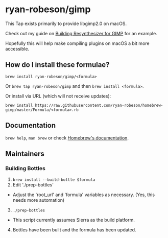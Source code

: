 # ryan-robeson/gimp

This Tap exists primarily to provide libgimp2.0 on macOS.

Check out my guide on [Building Resynthesizer for GIMP](https://gist.github.com/ryan-robeson/5841f712ff23c910bbbfac793c16bfad) for an example.

Hopefully this will help make compiling plugins on macOS a bit more accessible.

## How do I install these formulae?
`brew install ryan-robeson/gimp/<formula>`

Or `brew tap ryan-robeson/gimp` and then `brew install <formula>`.

Or install via URL (which will not receive updates):

```
brew install https://raw.githubusercontent.com/ryan-robeson/homebrew-gimp/master/Formula/<formula>.rb
```

## Documentation
`brew help`, `man brew` or check [Homebrew's documentation](https://docs.brew.sh).

## Maintainers

### Building Bottles

1. `brew install --build-bottle $formula`
2. Edit './prep-bottles'
  * Adjust the 'root\_url' and 'formula' variables as necessary. (Yes, this needs more automation)
3. `./prep-bottles`
  * This script currently assumes Sierra as the build platform.
4. Bottles have been built and the formula has been updated.
